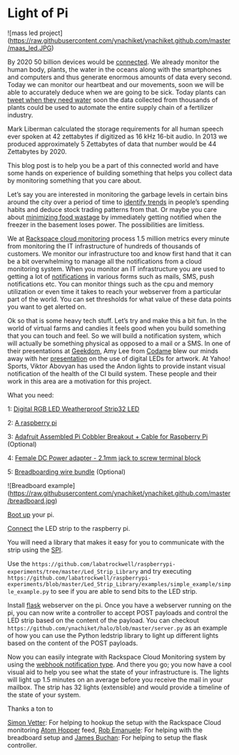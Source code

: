 # Light of Pi

![mass led project]
(https://raw.githubusercontent.com/ynachiket/ynachiket.github.com/master/maas_led.JPG)

By 2020 50 billion devices would be [connected][1]. We already monitor the human body, plants, the water in the oceans along with the smartphones and computers and thus generate enormous amounts of data every second. Today we can monitor our heartbeat and our movements, soon we will be able to accurately deduce when we are going to be sick. Today plants can [tweet when they need water][2] soon the data collected from thousands of plants could be used to automate the entire supply chain of a fertilizer industry. 

Mark Liberman calculated the storage requirements for all human speech ever spoken at 42 zettabytes if digitized as 16 kHz 16-bit audio. In 2013 we produced approximately 5 Zettabytes of data that number would be 44 Zettabytes by 2020.


This blog post is to help you be a part of this connected world and have some hands on experience of building something that helps you collect data by monitoring something that you care about.

Let’s say you are interested in monitoring the garbage levels in certain bins around the city over a period of time to [identify trends][3] in people’s spending habits and deduce stock trading patterns from that. Or maybe you care about [minimizing food wastage][4] by immediately getting notified when the freezer in the basement loses power. The possibilities are limitless. 

We at [Rackspace cloud monitoring][5] process 1.5 million metrics every minute from monitoring the IT infrastructure of hundreds of thousands of customers. We monitor our infrastructure too and know first hand that it can be a bit overwhelming to manage all the notifications from a cloud monitoring system. When you monitor an IT infrastructure you are used to getting a lot of [notifications][6] in various forms such as mails, SMS, push notifications etc. You can monitor things such as the cpu and memory utilization or even time it takes to reach your webserver from a particular part of the world. You can set thresholds for what value of these data points you want to get alerted on. 

Ok so that is some heavy tech stuff. Let’s try and make this a bit fun. In the world of virtual farms and candies it feels good when you build something that you can touch and feel. So we will build a notification system, which will actually be something physical as opposed to a mail or a SMS.  In one of their presentations at [Geekdom][7], Amy Lee from [Codame][8] blew our minds away with her [presentation][9] on the use of digital LEDs for artwork. At Yahoo! Sports, Viktor Abovyan has used the Andon lights to provide instant visual notification of the health of the CI build system. These people and their work in this area are a motivation for this project.

What you need:

1: [Digital RGB LED Weatherproof Strip32 LED][10] 

2: [A raspberry pi][11]

3: [Adafruit Assembled Pi Cobbler Breakout + Cable for Raspberry Pi][12] (Optional)

4: [Female DC Power adapter - 2.1mm jack to screw terminal block][13]

5: [Breadboarding wire bundle][14] (Optional)


![Breadboard example]
(https://raw.githubusercontent.com/ynachiket/ynachiket.github.com/master/breadboard.jpg)


[Boot up][15] your pi.

[Connect][16] the LED strip to the raspberry pi.

You will need a library that makes it easy for you to communicate with the strip using the [SPI][17].  


Use the `https://github.com/labatrockwell/raspberrypi-experiments/tree/master/Led_Strip_Library` and try executing `https://github.com/labatrockwell/raspberrypi-experiments/blob/master/Led_Strip_Library/examples/simple_example/simple_example.py` to see if you are able to send bits to the LED strip.

Install [flask][18] webserver on the pi. Once you have a webserver running on the pi, you can now write a controller to accept POST payloads and control the LED strip based on the content of the payload. You can checkout `https://github.com/ynachiket/halo/blob/master/server.py` as an example of how you can use the Python ledstrip library to light up different lights based on the content of the POST payloads.

Now you can easily integrate with Rackspace Cloud Monitoring system by using the [webhook notification type][19]. And there you go; you now have a cool visual aid to help you see what the state of your infrastructure is. The lights will light up 1.5 minutes on an average before you receive the mail in your mailbox. The strip has 32 lights (extensible) and would provide a timeline of the state of your system.


Thanks a ton to

[Simon Vetter][20]: For helping to hookup the setup with the Rackspace Cloud monitoring [Atom Hopper][21] feed,
[Rob Emanuele][22]: For helping with the breadboard setup and [James Buchan][23]: For helping to setup the flask controller.



[1]: http://share.cisco.com/internet-of-things.html
[2]: http://www.botanicalls.com/kits/
[3]: http://www.citylab.com/design/2012/07/how-garbage-pickers-athens-predicted-greek-economic-crisis/2425/
[4]: http://developer.rackspace.com/blog/using-rackspace-cloud-monitoring-to-help-reduce-food-waste.html
[5]: http://www.rackspace.com/cloud/monitoring/
[6]: http://docs.rackspace.com/cm/api/v1.0/cm-devguide/content/service-notification-types-crud.html
[7]: http://geekdom.com
[8]: http://www.codame.com/
[9]: http://ani-web.com/etc/codame/leds/amylee_leds_20140512d.pptx
[10]: http://www.adafruit.com/products/306
[11]: http://www.adafruit.com/raspberrypi
[12]: http://www.adafruit.com/products/914
[13]: http://www.adafruit.com/products/368
[14]: http://www.adafruit.com/products/153
[15]: http://www.raspberrypi.org/help/quick-start-guide/
[16]: https://learn.adafruit.com/light-painting-with-raspberry-pi/hardware
[17]: http://en.wikipedia.org/wiki/Synchronous_Serial_Interface
[18]: http://flask.pocoo.org/
[19]: http://docs.rackspace.com/cm/api/v1.0/cm-devguide/content/service-notification-types-crud.html#service-notification-types-webhook
[20]: https://github.com/simonvetter
[21]: http://www.rackspace.com/blog/rackspace-open-sources-atom-hopper-an-atom-publishing-server/
[22]: https://github.com/rjemanuele
[23]: https://github.com/jjbuchan

